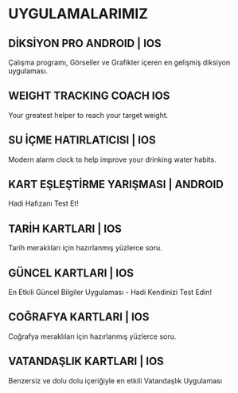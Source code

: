 # UYGULAMALARIMIZ

## DİKSİYON PRO ANDROID | IOS
Çalışma programı, Görseller ve Grafikler içeren en gelişmiş diksiyon uygulaması.

##  WEIGHT TRACKING COACH IOS
Your greatest helper to reach your target weight.

## SU İÇME HATIRLATICISI | IOS
Modern alarm clock to help improve your drinking water habits.

## KART EŞLEŞTİRME YARIŞMASI | ANDROID
Hadi Hafızanı Test Et!

## TARİH KARTLARI | IOS
Tarih meraklıları için hazırlanmış yüzlerce soru.

## GÜNCEL KARTLARI | IOS
En Etkili Güncel Bilgiler Uygulaması - Hadi Kendinizi Test Edin!

## COĞRAFYA KARTLARI | IOS
Coğrafya meraklıları için hazırlanmış yüzlerce soru.

## VATANDAŞLIK KARTLARI | IOS
Benzersiz ve dolu dolu içeriğiyle en etkili Vatandaşlık Uygulaması
